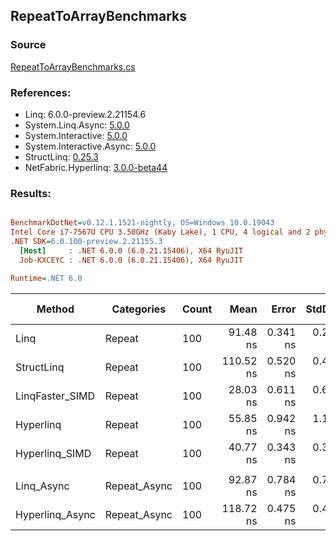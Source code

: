 ﻿## RepeatToArrayBenchmarks

### Source
[RepeatToArrayBenchmarks.cs](../NetFabric.Hyperlinq.Benchmarks/Benchmarks/RepeatToArrayBenchmarks.cs)

### References:
- Linq: 6.0.0-preview.2.21154.6
- System.Linq.Async: [5.0.0](https://www.nuget.org/packages/System.Linq.Async/5.0.0)
- System.Interactive: [5.0.0](https://www.nuget.org/packages/System.Interactive/5.0.0)
- System.Interactive.Async: [5.0.0](https://www.nuget.org/packages/System.Interactive.Async/5.0.0)
- StructLinq: [0.25.3](https://www.nuget.org/packages/StructLinq/0.25.3)
- NetFabric.Hyperlinq: [3.0.0-beta44](https://www.nuget.org/packages/NetFabric.Hyperlinq/3.0.0-beta44)

### Results:
``` ini

BenchmarkDotNet=v0.12.1.1521-nightly, OS=Windows 10.0.19043
Intel Core i7-7567U CPU 3.50GHz (Kaby Lake), 1 CPU, 4 logical and 2 physical cores
.NET SDK=6.0.100-preview.2.21155.3
  [Host]     : .NET 6.0.0 (6.0.21.15406), X64 RyuJIT
  Job-KXCEYC : .NET 6.0.0 (6.0.21.15406), X64 RyuJIT

Runtime=.NET 6.0  

```
|          Method |   Categories | Count |      Mean |    Error |   StdDev | Ratio |  Gen 0 | Gen 1 | Gen 2 | Allocated |
|---------------- |------------- |------ |----------:|---------:|---------:|------:|-------:|------:|------:|----------:|
|            Linq |       Repeat |   100 |  91.48 ns | 0.341 ns | 0.285 ns |  1.00 | 0.2180 |     - |     - |     456 B |
|      StructLinq |       Repeat |   100 | 110.52 ns | 0.520 ns | 0.461 ns |  1.21 | 0.2142 |     - |     - |     448 B |
| LinqFaster_SIMD |       Repeat |   100 |  28.03 ns | 0.611 ns | 0.654 ns |  0.31 | 0.2027 |     - |     - |     424 B |
|       Hyperlinq |       Repeat |   100 |  55.85 ns | 0.942 ns | 1.122 ns |  0.61 | 0.2027 |     - |     - |     424 B |
|  Hyperlinq_SIMD |       Repeat |   100 |  40.77 ns | 0.343 ns | 0.304 ns |  0.45 | 0.2027 |     - |     - |     424 B |
|                 |              |       |           |          |          |       |        |       |       |           |
|      Linq_Async | Repeat_Async |   100 |  92.87 ns | 0.784 ns | 0.733 ns |  1.00 | 0.2257 |     - |     - |     472 B |
| Hyperlinq_Async | Repeat_Async |   100 | 118.72 ns | 0.475 ns | 0.422 ns |  1.28 | 0.2027 |     - |     - |     424 B |
